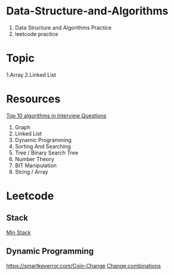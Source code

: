 # Data-Structure-and-Algorithms
1. Data Structure and Algorithms Practice
2. leetcode practice 

# Topic
 1.Array
 2.Linked List
 
 # Resources
[Top 10 algorithms in Interview Questions](https://www.geeksforgeeks.org/top-10-algorithms-in-interview-questions/)

1. Graph
2. Linked List
3. Dynamic Programming
4. Sorting And Searching
5. Tree / Binary Search Tree
6. Number Theory
7. BIT Manipulation
8. String / Array

# Leetcode
## Stack
[Min Stack](https://leetcode.com/problems/min-stack/)
## Dynamic Programming
https://smartkeyerror.com/Coin-Change
[Change combinations](https://leetcode.com/problems/coin-change-2/)

